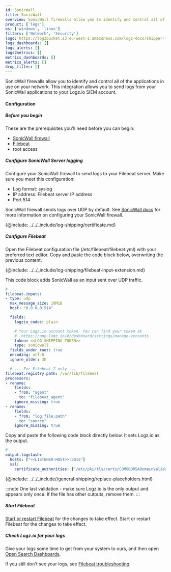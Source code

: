 ```yaml
---
id: SonicWall
title: SonicWall
overview: SonicWall firewalls allow you to identify and control all of the applications in use on your network. This integration allows you to send logs from your SonicWall applications to your Logz.io SIEM account.
product: ['logs']
os: ['windows', 'linux']
filters: ['Network', 'Security']
logo: https://logzbucket.s3.eu-west-1.amazonaws.com/logz-docs/shipper-logos/SonicWall-Logo.svg
logs_dashboards: []
logs_alerts: []
logs2metrics: []
metrics_dashboards: []
metrics_alerts: []
drop_filter: []
---
```


SonicWall firewalls allow you to identify and control all of the applications in use on your network. This integration allows you to send logs from your SonicWall applications to your Logz.io SIEM account.


#### Configuration

 

##### Before you begin

These are the prerequisites you'll need before you can begin:

* [SonicWall firewall](https://www.sonicwall.com/products/firewalls)
* [Filebeat](https://www.elastic.co/guide/en/beats/filebeat/current/filebeat-installation.html)
* root access

##### Configure SonicWall Server logging

Configure your SonicWall firewall to send logs to your Filebeat server.
Make sure you meet this configuration:

* Log format: syslog
* IP address: Filebeat server IP address
* Port 514

SonicWall firewall sends logs over UDP by default. See [SonicWall docs](https://www.sonicwall.com/support/technical-documentation/?language=English) for more information
on configuring your SonicWall firewall.

{@include: ../../_include/log-shipping/certificate.md}

##### Configure Filebeat

Open the Filebeat configuration file (/etc/filebeat/filebeat.yml) with your preferred text editor. Copy and paste the code block below, overwriting the previous content.

{@include: ../../_include/log-shipping/filebeat-input-extension.md}


This code block adds SonicWall as an input sent over UDP traffic.

```yaml
# ...
filebeat.inputs:
- type: udp
  max_message_size: 10MiB
  host: "0.0.0.0:514"

  fields:
    logzio_codec: plain

    # Your Logz.io account token. You can find your token at
    #  https://app.logz.io/#/dashboard/settings/manage-accounts
    token: <<LOG-SHIPPING-TOKEN>>
    type: sonicwall
  fields_under_root: true
  encoding: utf-8
  ignore_older: 3h

  # ... For Filebeat 7 only ...
filebeat.registry.path: /var/lib/filebeat
processors:
- rename:
    fields:
    - from: "agent"
      to: "filebeat_agent"
    ignore_missing: true
- rename:
    fields:
    - from: "log.file.path"
      to: "source"
    ignore_missing: true
```

Copy and paste the following code block directly below.
It sets Logz.io as the output.


```yaml
# ...
output.logstash:
  hosts: ["<<LISTENER-HOST>>:5015"]
  ssl:
    certificate_authorities: ['/etc/pki/tls/certs/COMODORSADomainValidationSecureServerCA.crt']
```


{@include: ../../_include//general-shipping/replace-placeholders.html}


:::note
One last validation - make sure Logz.io is the only output and appears only once.
If the file has other outputs, remove them.
:::
 


##### Start Filebeat

[Start or restart Filebeat](https://www.elastic.co/guide/en/beats/filebeat/master/filebeat-starting.html) for the changes to take effect.
Start or restart Filebeat for the changes to take effect.

##### Check Logz.io for your logs

Give your logs some time to get from your system to ours, and then open [Open Search Dashboards](https://app.logz.io/#/dashboard/osd).

If you still don't see your logs, see [Filebeat troubleshooting](https://docs.logz.io/shipping/log-sources/filebeat.html#troubleshooting).

 

